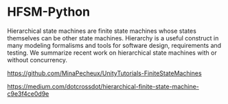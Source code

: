 # HFSM-Python
Hierarchical state machines are finite state machines whose states themselves can be other state machines. Hierarchy is a useful construct in many modeling formalisms and tools for software design, requirements and testing. We summarize recent work on hierarchical state machines with or without concurrency.

https://github.com/MinaPecheux/UnityTutorials-FiniteStateMachines

https://medium.com/dotcrossdot/hierarchical-finite-state-machine-c9e3f4ce0d9e

